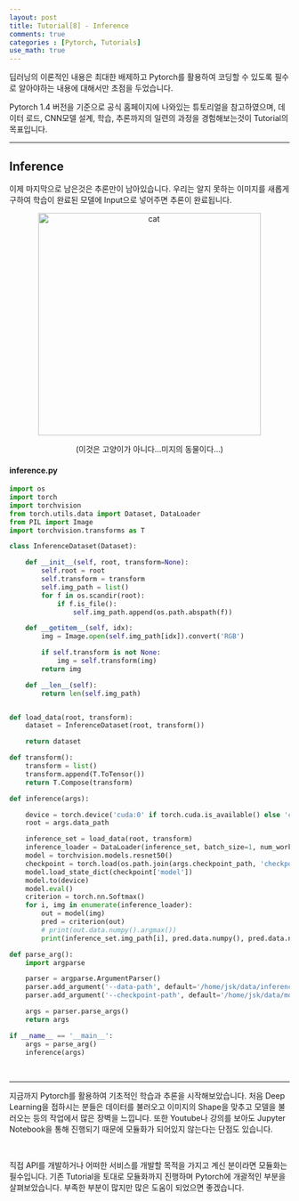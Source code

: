 ```yaml
---
layout: post
title: Tutorial[8] - Inference
comments: true
categories : [Pytorch, Tutorials]
use_math: true
---
```


딥러닝의 이론적인 내용은 최대한 배제하고 Pytorch를 활용하여 코딩할 수 있도록 필수로 알아야하는 내용에 대해서만 초점을 두었습니다. 

Pytorch 1.4 버전을 기준으로 공식 홈페이지에 나와있는 튜토리얼을 참고하였으며, 데이터 로드, CNN모델 설계, 학습, 추론까지의 일련의 과정을 경험해보는것이 Tutorial의 목표입니다.

<hr>

## Inference

이제 마지막으로 남은것은 추론만이 남아있습니다. 우리는 알지 못하는 이미지를 새롭게 구하여 학습이 완료된 모델에 Input으로 넣어주면 추론이 완료됩니다.

<p align="center">
<img width="400" alt="cat" src="https://www.dropbox.com/s/zuyg6datwuni0eg/92969_25283_5321.jpg?raw=1">
</p>

<center>(이것은 고양이가 아니다...미지의 동물이다...)</center>

#### inference.py

```python
import os
import torch
import torchvision
from torch.utils.data import Dataset, DataLoader
from PIL import Image
import torchvision.transforms as T

class InferenceDataset(Dataset):

    def __init__(self, root, transform=None):
        self.root = root
        self.transform = transform
        self.img_path = list()
        for f in os.scandir(root):
            if f.is_file():
                self.img_path.append(os.path.abspath(f))

    def __getitem__(self, idx):
        img = Image.open(self.img_path[idx]).convert('RGB')

        if self.transform is not None:
            img = self.transform(img)
        return img

    def __len__(self):
        return len(self.img_path)


def load_data(root, transform):
    dataset = InferenceDataset(root, transform())

    return dataset

def transform():
    transform = list()
    transform.append(T.ToTensor())
    return T.Compose(transform)

def inference(args):

    device = torch.device('cuda:0' if torch.cuda.is_available() else 'cpu')
    root = args.data_path

    inference_set = load_data(root, transform)
    inference_loader = DataLoader(inference_set, batch_size=1, num_workers=4)
    model = torchvision.models.resnet50()
    checkpoint = torch.load(os.path.join(args.checkpoint_path, 'checkpoint_2019_12_20.tar'), map_location='cpu')
    model.load_state_dict(checkpoint['model'])
    model.to(device)
    model.eval()
    criterion = torch.nn.Softmax()
    for i, img in enumerate(inference_loader):
        out = model(img)
        pred = criterion(out)
        # print(out.data.numpy().argmax())
        print(inference_set.img_path[i], pred.data.numpy(), pred.data.numpy().argmax())

def parse_arg():
    import argparse

    parser = argparse.ArgumentParser()
    parser.add_argument('--data-path', default='/home/jsk/data/inference', help='데이터 최상위 경로')
    parser.add_argument('--checkpoint-path', default='/home/jsk/data/model', help='데이터 최상위 경로')

    args = parser.parse_args()
    return args

if __name__ == '__main__':
    args = parse_arg()
    inference(args)
```
<br>

<hr>

지금까지 Pytorch를 활용하여 기초적인 학습과 추론을 시작해보았습니다. 처음 Deep Learning을 접하시는 분들은 데이터를 불러오고 이미지의 Shape을 맞추고 모델을 불러오는 등의 작업에서 많은 장벽을 느낍니다. 또한 Youtube나 강의를 보아도 Jupyter Notebook을 통해 진행되기 때문에 모듈화가 되어있지 않는다는 단점도 있습니다.

<br>

직접 API를 개발하거나 어떠한 서비스를 개발할 목적을 가지고 계신 분이라면 모듈화는 필수입니다. 기존 Tutorial을 토대로 모듈화까지 진행하며 Pytorch에 개괄적인 부분을 살펴보았습니다. 부족한 부분이 많지만 많은 도움이 되었으면 좋겠습니다.